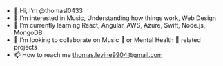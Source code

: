 - 👋 Hi, I’m @thomasl0433
- 👀 I’m interested in Music, Understanding how things work, Web Design
- 🌱 I’m currently learning React, Angular, AWS, Azure, Swift, Node.js, MongoDB
- 💞️ I’m looking to collaborate on Music 🎸 or Mental Health 🧠 related projects
- 📫 How to reach me thomas.levine9904@gmail.com

<!---
thomasl0433/thomasl0433 is a ✨ special ✨ repository because its `README.md` (this file) appears on your GitHub profile.
You can click the Preview link to take a look at your changes.
--->
